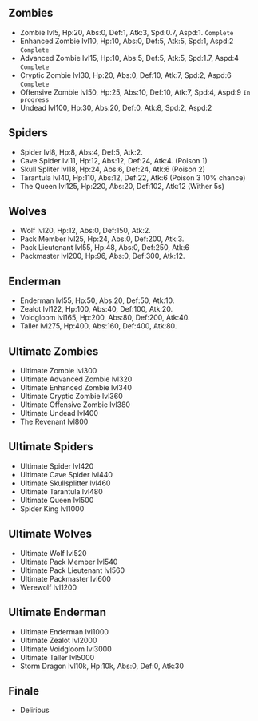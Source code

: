 ## Zombies
- Zombie lvl5, Hp:20, Abs:0, Def:1, Atk:3, Spd:0.7, Aspd:1. `Complete`
- Enhanced Zombie lvl10, Hp:10, Abs:0, Def:5, Atk:5, Spd:1, Aspd:2 `Complete`
- Advanced Zombie lvl15, Hp:10, Abs:5, Def:5, Atk:5, Spd:1.7, Aspd:4 `Complete`
- Cryptic Zombie lvl30, Hp:20, Abs:0, Def:10, Atk:7, Spd:2, Aspd:6 `Complete`
- Offensive Zombie lvl50, Hp:25, Abs:10, Def:10, Atk:7, Spd:4, Aspd:9 `In progress`
- Undead lvl100, Hp:30, Abs:20, Def:0, Atk:8, Spd:2, Aspd:2

## Spiders
- Spider lvl8, Hp:8, Abs:4, Def:5, Atk:2.
- Cave Spider lvl11, Hp:12, Abs:12, Def:24, Atk:4. (Poison 1)
- Skull Spliter lvl18, Hp:24, Abs:6, Def:24, Atk:6 (Poison 2)
- Tarantula lvl40, Hp:110, Abs:12, Def:22, Atk:6 (Poison 3 10% chance)
- The Queen lvl125, Hp:220, Abs:20, Def:102, Atk:12 (Wither 5s)

## Wolves
- Wolf lvl20, Hp:12, Abs:0, Def:150, Atk:2.
- Pack Member lvl25, Hp:24, Abs:0, Def:200, Atk:3.
- Pack Lieutenant lvl55, Hp:48, Abs:0, Def:250, Atk:6
- Packmaster lvl200, Hp:96, Abs:0, Def:300, Atk:12.

## Enderman
- Enderman lvl55, Hp:50, Abs:20, Def:50, Atk:10.
- Zealot lvl122, Hp:100, Abs:40, Def:100, Atk:20.
- Voidgloom lvl165, Hp:200, Abs:80, Def:200, Atk:40.
- Taller lvl275, Hp:400, Abs:160, Def:400, Atk:80.

## Ultimate Zombies
- Ultimate Zombie lvl300
- Ultimate Advanced Zombie lvl320
- Ultimate Enhanced Zombie lvl340
- Ultimate Cryptic Zombie lvl360
- Ultimate Offensive Zombie lvl380
- Ultimate Undead lvl400
- The Revenant lvl800

## Ultimate Spiders
- Ultimate Spider lvl420
- Ultimate Cave Spider lvl440
- Ultimate Skullsplitter lvl460
- Ultimate Tarantula lvl480
- Ultimate Queen lvl500
- Spider King lvl1000

## Ultimate Wolves
- Ultimate Wolf lvl520
- Ultimate Pack Member lvl540
- Ultimate Pack Lieutenant lvl560
- Ultimate Packmaster lvl600
- Werewolf lvl1200

## Ultimate Enderman
- Ultimate Enderman lvl1000
- Ultimate Zealot lvl2000
- Ultimate Voidgloom lvl3000
- Ultimate Taller lvl5000
- Storm Dragon lvl10k, Hp:10k, Abs:0, Def:0, Atk:30

## Finale
- Delirious
